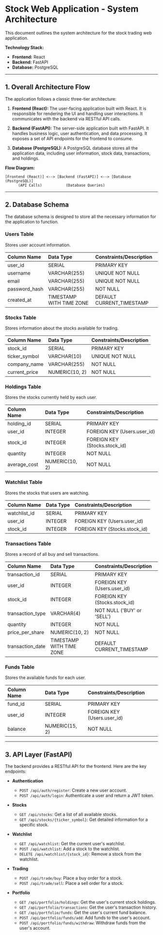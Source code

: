 # Stock Web Application - System Architecture

This document outlines the system architecture for the stock trading web application.

**Technology Stack:**

*   **Frontend:** React
*   **Backend:** FastAPI
*   **Database:** PostgreSQL

---

## 1. Overall Architecture Flow

The application follows a classic three-tier architecture:

1.  **Frontend (React):** The user-facing application built with React. It is responsible for rendering the UI and handling user interactions. It communicates with the backend via RESTful API calls.

2.  **Backend (FastAPI):** The server-side application built with FastAPI. It handles business logic, user authentication, and data processing. It exposes a set of API endpoints for the frontend to consume.

3.  **Database (PostgreSQL):** A PostgreSQL database stores all the application data, including user information, stock data, transactions, and holdings.

**Flow Diagram:**

```
[Frontend (React)] <--> [Backend (FastAPI)] <--> [Database (PostgreSQL)]
      (API Calls)           (Database Queries)
```

---

## 2. Database Schema

The database schema is designed to store all the necessary information for the application to function.

### Users Table

Stores user account information.

| Column Name   | Data Type                | Constraints/Description          |
| :------------ | :----------------------- | :------------------------------- |
| user_id       | SERIAL                   | PRIMARY KEY                      |
| username      | VARCHAR(255)             | UNIQUE NOT NULL                  |
| email         | VARCHAR(255)             | UNIQUE NOT NULL                  |
| password_hash | VARCHAR(255)             | NOT NULL                         |
| created_at    | TIMESTAMP WITH TIME ZONE | DEFAULT CURRENT_TIMESTAMP        |

### Stocks Table

Stores information about the stocks available for trading.

| Column Name   | Data Type      | Constraints/Description |
| :------------ | :------------- | :---------------------- |
| stock_id      | SERIAL         | PRIMARY KEY             |
| ticker_symbol | VARCHAR(10)    | UNIQUE NOT NULL         |
| company_name  | VARCHAR(255)   | NOT NULL                |
| current_price | NUMERIC(10, 2) | NOT NULL                |

### Holdings Table

Stores the stocks currently held by each user.

| Column Name  | Data Type      | Constraints/Description       |
| :----------- | :------------- | :---------------------------- |
| holding_id   | SERIAL         | PRIMARY KEY                   |
| user_id      | INTEGER        | FOREIGN KEY (Users.user_id)   |
| stock_id     | INTEGER        | FOREIGN KEY (Stocks.stock_id) |
| quantity     | INTEGER        | NOT NULL                      |
| average_cost | NUMERIC(10, 2) | NOT NULL                      |

### Watchlist Table

Stores the stocks that users are watching.

| Column Name  | Data Type | Constraints/Description       |
| :----------- | :-------- | :---------------------------- |
| watchlist_id | SERIAL    | PRIMARY KEY                   |
| user_id      | INTEGER   | FOREIGN KEY (Users.user_id)   |
| stock_id     | INTEGER   | FOREIGN KEY (Stocks.stock_id) |

### Transactions Table

Stores a record of all buy and sell transactions.

| Column Name        | Data Type                | Constraints/Description          |
| :----------------- | :----------------------- | :------------------------------- |
| transaction_id     | SERIAL                   | PRIMARY KEY                      |
| user_id            | INTEGER                  | FOREIGN KEY (Users.user_id)      |
| stock_id           | INTEGER                  | FOREIGN KEY (Stocks.stock_id)    |
| transaction_type   | VARCHAR(4)               | NOT NULL ('BUY' or 'SELL')      |
| quantity           | INTEGER                  | NOT NULL                         |
| price_per_share    | NUMERIC(10, 2)           | NOT NULL                         |
| transaction_date   | TIMESTAMP WITH TIME ZONE | DEFAULT CURRENT_TIMESTAMP        |

### Funds Table

Stores the available funds for each user.

| Column Name | Data Type      | Constraints/Description     |
| :---------- | :------------- | :-------------------------- |
| fund_id     | SERIAL         | PRIMARY KEY                 |
| user_id     | INTEGER        | FOREIGN KEY (Users.user_id) |
| balance     | NUMERIC(15, 2) | NOT NULL                    |

---

## 3. API Layer (FastAPI)

The backend provides a RESTful API for the frontend. Here are the key endpoints:

*   **Authentication**
    *   `POST /api/auth/register`: Create a new user account.
    *   `POST /api/auth/login`: Authenticate a user and return a JWT token.

*   **Stocks**
    *   `GET /api/stocks`: Get a list of all available stocks.
    *   `GET /api/stocks/{ticker_symbol}`: Get detailed information for a specific stock.

*   **Watchlist**
    *   `GET /api/watchlist`: Get the current user's watchlist.
    *   `POST /api/watchlist`: Add a stock to the watchlist.
    *   `DELETE /api/watchlist/{stock_id}`: Remove a stock from the watchlist.

*   **Trading**
    *   `POST /api/trade/buy`: Place a buy order for a stock.
    *   `POST /api/trade/sell`: Place a sell order for a stock.

*   **Portfolio**
    *   `GET /api/portfolio/holdings`: Get the user's current stock holdings.
    *   `GET /api/portfolio/transactions`: Get the user's transaction history.
    *   `GET /api/portfolio/funds`: Get the user's current fund balance.
    *   `POST /api/portfolio/funds/add`: Add funds to the user's account.
    *   `POST /api/portfolio/funds/withdraw`: Withdraw funds from the user's account.